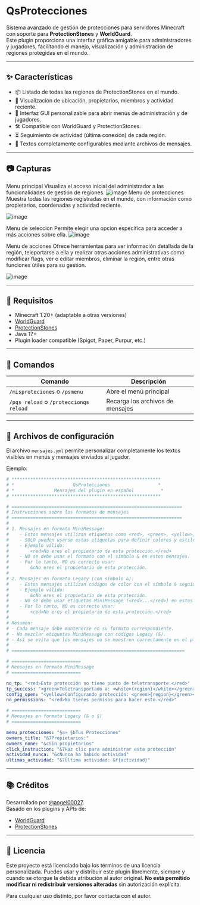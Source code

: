 # QsProtecciones

Sistema avanzado de gestión de protecciones para servidores Minecraft con soporte para **ProtectionStones** y **WorldGuard**.  
Este plugin proporciona una interfaz gráfica amigable para administradores y jugadores, facilitando el manejo, visualización y administración de regiones protegidas en el mundo.

---

## ✨ Características

- 📦 Listado de todas las regiones de ProtectionStones en el mundo.
- 📍 Visualización de ubicación, propietarios, miembros y actividad reciente.
- 🧭 Interfaz GUI personalizable para abrir menús de administración y de jugadores.
- 🛠️ Compatible con WorldGuard y ProtectionStones.
- ⏳ Seguimiento de actividad (última conexión) de cada región.
- 📜 Textos completamente configurables mediante archivos de mensajes.

---

## 📷 Capturas
Menu principal 
Visualiza el acceso inicial del administrador a las funcionalidades de gestión de regiones.
![image](https://github.com/user-attachments/assets/3ee3e8ac-04a9-44a7-a9ce-d673b96e77ef)
Menu de protecciones
Muestra todas las regiones registradas en el mundo, con información como propietarios, coordenadas y actividad reciente.

![image](https://github.com/user-attachments/assets/156a47db-3a38-4038-849f-0d57e6586ece)

Menu de seleccion
Permite elegir una opcion específica para acceder a más acciones sobre ella.
![image](https://github.com/user-attachments/assets/13e09f42-9063-4d67-8235-88e3eca6ce13)

Menu de acciones
Ofrece herramientas para ver información detallada de la región, teleportarse a ella y realizar otras acciones administrativas como modificar flags, ver o editar miembros, eliminar la región, entre otras funciones útiles para su gestión.

![image](https://github.com/user-attachments/assets/39e1792b-6a2a-40b7-aafa-9505b3f3eed2)

---

## 🔧 Requisitos

- Minecraft 1.20+ (adaptable a otras versiones)
- [WorldGuard](https://enginehub.org/worldguard)
- [ProtectionStones](https://www.spigotmc.org/resources/protectionstones-updated.61797/)
- Java 17+
- Plugin loader compatible (Spigot, Paper, Purpur, etc.)

---

## 🧪 Comandos

| Comando                                 | Descripción                                     |
|-----------------------------------------|-------------------------------------------------|
| `/misproteciones` o `/psmenu`           | Abre el menú principal        |
| `/pqs reload` o `/proteccionqs reload`  | Recarga los archivos de  mensajes               |

---

## 🧱 Archivos de configuración

El archivo `mensajes.yml` permite personalizar completamente los textos visibles en menús y mensajes enviados al jugador.

Ejemplo:

```yaml
# ********************************************************
# *                      QsProtecciones                  *
# *               Mensajes del plugin en español          *
# ********************************************************

# ================================================================
# Instrucciones sobre los formatos de mensajes
# ================================================================
#
# 1. Mensajes en formato MiniMessage:
#    - Estos mensajes utilizan etiquetas como <red>, <green>, <yellow>, etc.
#    - SOLO pueden usarse estas etiquetas para definir colores y estilos.
#    - Ejemplo válido:
#        <red>No eres el propietario de esta protección.</red>
#    - NO se debe usar el formato con el símbolo & en estos mensajes.
#    - Por lo tanto, NO es correcto usar:
#        &cNo eres el propietario de esta protección.
#
# 2. Mensajes en formato Legacy (con símbolo &):
#    - Estos mensajes utilizan códigos de color con el símbolo & seguido de una letra o número.
#    - Ejemplo válido:
#        &cNo eres el propietario de esta protección.
#    - NO se debe usar etiquetas MiniMessage (<red>...</red>) en estos mensajes.
#    - Por lo tanto, NO es correcto usar:
#        <red>No eres el propietario de esta protección.</red>
#
# Resumen:
# - Cada mensaje debe mantenerse en su formato correspondiente.
# - No mezclar etiquetas MiniMessage con códigos Legacy (&).
# - Así se evita que los mensajes no se muestren correctamente en el plugin.
#
# =================================================================

# ==========================
# Mensajes en formato MiniMessage
# ==========================

no_tp: "<red>Esta protección no tiene punto de teletransporte.</red>"
tp_success: "<green>Teletransportado a: <white>{region}</white></green>"
config_open: "<yellow>Configurando protección: <green>{region}</green></yellow>"
no_permissions: "<red>No tienes permisos para hacer esto.</red>"

# ==========================
# Mensajes en formato Legacy (& o §)
# ==========================

menu_protecciones: "§a» §bTus Protecciones"
owners_title: "&7Propietarios:"
owners_none: "&cSin propietarios"
click_instruction: "&7Haz clic para administrar esta protección"
actividad_nunca: "&cNunca ha habido actividad"
ultimas_actividad: "&7Última actividad: &f{actividad}"
```

---

## 📚 Créditos

Desarrollado por [@angel00027](https://github.com/angel00027).  
Basado en los plugins y APIs de:
- [WorldGuard](https://github.com/EngineHub/WorldGuard)
- [ProtectionStones](https://github.com/espidev/ProtectionStones)

---

## 📝 Licencia

Este proyecto está licenciado bajo los términos de una licencia personalizada. Puedes usar y distribuir este plugin libremente, siempre y cuando se otorgue la debida atribución al autor original. **No está permitido modificar ni redistribuir versiones alteradas** sin autorización explícita.

Para cualquier uso distinto, por favor contacta con el autor.

